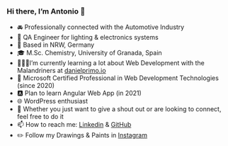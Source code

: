### Hi there, I’m Antonio 👋

- 🚘 Professionally connected with the Automotive Industry
- 💼 QA Engineer for lighting & electronics systems
- 📍 Based in NRW, Germany
- 🎓 M.Sc. Chemistry, University of Granada, Spain
- 👨🏼‍💻I’m currently learning a lot about Web Development with the Malandriners at [danielprimo.io](https://www.danielprimo.io/)
- 🔷 Microsoft Certified Professional in Web Development Technologies (since 2020)
- 🅰️ Plan to learn Angular Web App (in 2021)
- 🌐 WordPress enthusiast 
- 💬 Whether you just want to give a shout out or are looking to connect, feel free to do it
- 📫 How to reach me: [Linkedin](https://www.linkedin.com/in/antonio-manuel-arjona/) & [GitHub](https://twochemist.github.io/)
- ✏️ Follow my Drawings & Paints in [Instagram](https://www.instagram.com/chemistautomotive/)
